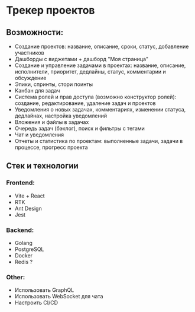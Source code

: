 # Трекер проектов

## Возможности:

- Создание проектов: название, описание, сроки, статус, добавление участников
- Дашборды с виджетами + дашборд "Моя страница"
- Создание и управление задачами в проектах: название, описание, исполнители, приоритет, дедлайны, статус, комментарии и обсуждение
- Эпики, спринты, стори поинты 
- Канбан для задач
- Система ролей и прав доступа (возможно конструктор ролей): создание, редактирование, удаление задач и проектов
- Уведомления о новых задачах, комментариях, изменении статуса, дедлайнах, настройка уведомлений
- Вложения и файлы в задачах
- Очередь задач (бэклог), поиск и фильтры с тегами
- Чат и уведомления
- Отчеты и статистика по проектам: выполненные задачи, задачи в процессе, прогресс проекта

## Стек и технологии

### Frontend:
- Vite + React
- RTK
- Ant Design
- Jest

### Backend:
- Golang
- PostgreSQL
- Docker
- Redis ?

### Other:
- Использовать GraphQL
- Использовать WebSocket для чата
- Настроить CI/CD